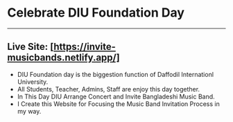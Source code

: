 # Celebrate DIU Foundation Day
---
Live Site: [https://invite-musicbands.netlify.app/]
---
* DIU Foundation day is the biggestion function of Daffodil Internationl University.
* All Students, Teacher, Admins, Staff are enjoy this day together.
* In This Day DIU Arrange Concert and Invite Bangladeshi Music Band.
* I Create this Website for Focusing the Music Band Invitation Process in my way.
